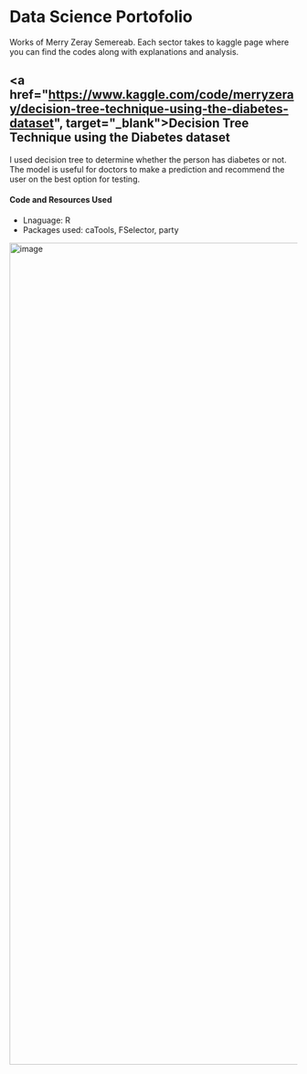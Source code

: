 # Data Science Portofolio
Works of Merry Zeray Semereab. 
Each sector takes to kaggle page where you can find the codes along with explanations and analysis.

## <a href="https://www.kaggle.com/code/merryzeray/decision-tree-technique-using-the-diabetes-dataset", target="_blank">Decision Tree Technique using the Diabetes dataset</a>
I used decision tree to determine whether the person has diabetes or not. The model is useful for doctors to make a prediction and recommend the user on the best option for testing. 
#### Code and Resources Used
* Lnaguage: R
* Packages used: caTools, FSelector, party
<img width="1440" alt="image" src="https://user-images.githubusercontent.com/59441158/199807465-58f23dbe-7959-4b93-884f-535017cc1589.png">







